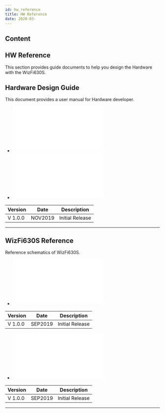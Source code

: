 ```yaml
---
id: hw_reference
title: HW Reference
date: 2020-03-
---
```



## Content
## HW Reference 

This section provides guide documents to help you design the Hardware
with the WizFi630S.

## Hardware Design Guide

This document provides a user manual for Hardware developer.



  * ![WizFi630S Hardware Design Guide-Kr](/document_framework/img/products/wizfi630s/wizfi630s_hw/wizfi630s_hw_design_guide_kr_v1_0_.pdf)
  * ![WizFi630S Hardware Design Guide-En](/document_framework/img/products/wizfi630s/wizfi630s_hw/wizfi630s_hw_design_guide_en_v1_0_.pdf)




| Version | Date    | Description     |
| ------- | ------- | --------------- |
| V 1.0.0 | NOV2019 | Initial Release |



-----

## WizFi630S Reference

Reference schematics of WizFi630S.

 
  * ![WizFi630S-EVB Schematic](/document_framework/img/products/wizfi630s/wizfi630s_hw/wizfi630s_hw_ref_evb_sch_v1_0_.pdf)



| Version | Date    | Description     |
| ------- | ------- | --------------- |
| V 1.0.0 | SEP2019 | Initial Release |




  * ![HW Reference(Ethernet 3 port)](/document_framework/img/products/wizfi630s/wizfi630s_hw/wizfi630s_hw_ref_3port_eth_sch_v1_0_.pdf)




| Version | Date    | Description     |
| ------- | ------- | --------------- |
| V 1.0.0 | SEP2019 | Initial Release |



-----
